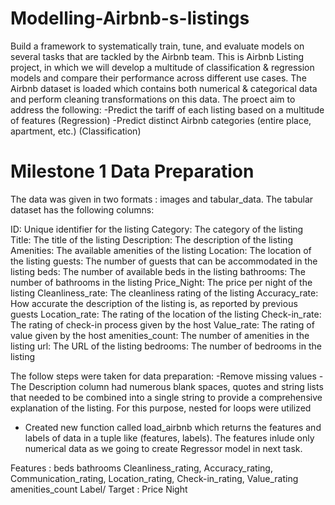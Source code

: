 # Modelling-Airbnb-s-listings
Build a framework to systematically train, tune, and evaluate models on several tasks that are tackled by the Airbnb team. 
This is Airbnb Listing project, in which we will develop a multitude of  classification & regression models and compare their performance across different use cases.  The  Airbnb dataset is loaded which contains both numerical & categorical data and perform cleaning transformations on this data. The proect aim to  address the following:
-Predict the tariff of each listing based on a multitude of features (Regression) 
-Predict distinct Airbnb categories (entire place, apartment, etc.) (Classification)


# Milestone 1 Data Preparation
The data was given in two formats : images and tabular_data. The tabular dataset has the following columns:

  ID: Unique identifier for the listing
  Category: The category of the listing
  Title: The title of the listing
  Description: The description of the listing
  Amenities: The available amenities of the listing
  Location: The location of the listing
  guests: The number of guests that can be accommodated in the listing
  beds: The number of available beds in the listing
  bathrooms: The number of bathrooms in the listing
  Price_Night: The price per night of the listing
  Cleanliness_rate: The cleanliness rating of the listing
  Accuracy_rate: How accurate the description of the listing is, as reported by previous guests
  Location_rate: The rating of the location of the listing
  Check-in_rate: The rating of check-in process given by the host
  Value_rate: The rating of value given by the host
  amenities_count: The number of amenities in the listing
  url: The URL of the listing
  bedrooms: The number of bedrooms in the listing
  
The follow steps were taken for data preparation:
  -Remove missing values
  -The Description column had numerous blank spaces, quotes and string lists that needed to be combined into a single string to provide a comprehensive explanation of    the listing. For this purpose, nested for loops were utilized
 - Created new function called load_airbnb which returns the features and labels of  data in a tuple like (features, labels). The features inlude only numerical data as we going to create Regressor model in next task. 
 
 Features : beds  bathrooms  Cleanliness_rating, Accuracy_rating,  Communication_rating, Location_rating, Check-in_rating,  Value_rating  amenities_count 
 Label/ Target : Price Night




